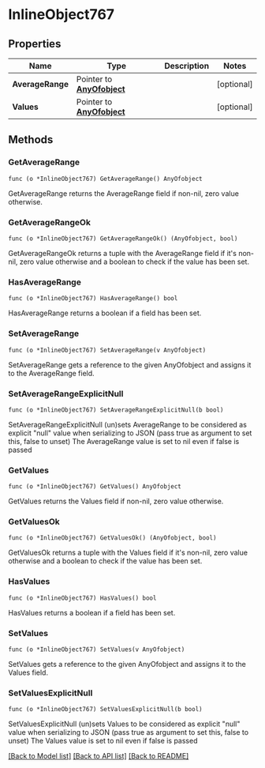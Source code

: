 # InlineObject767

## Properties

Name | Type | Description | Notes
------------ | ------------- | ------------- | -------------
**AverageRange** | Pointer to [**AnyOfobject**](anyOf&lt;object&gt;.md) |  | [optional] 
**Values** | Pointer to [**AnyOfobject**](anyOf&lt;object&gt;.md) |  | [optional] 

## Methods

### GetAverageRange

`func (o *InlineObject767) GetAverageRange() AnyOfobject`

GetAverageRange returns the AverageRange field if non-nil, zero value otherwise.

### GetAverageRangeOk

`func (o *InlineObject767) GetAverageRangeOk() (AnyOfobject, bool)`

GetAverageRangeOk returns a tuple with the AverageRange field if it's non-nil, zero value otherwise
and a boolean to check if the value has been set.

### HasAverageRange

`func (o *InlineObject767) HasAverageRange() bool`

HasAverageRange returns a boolean if a field has been set.

### SetAverageRange

`func (o *InlineObject767) SetAverageRange(v AnyOfobject)`

SetAverageRange gets a reference to the given AnyOfobject and assigns it to the AverageRange field.

### SetAverageRangeExplicitNull

`func (o *InlineObject767) SetAverageRangeExplicitNull(b bool)`

SetAverageRangeExplicitNull (un)sets AverageRange to be considered as explicit "null" value
when serializing to JSON (pass true as argument to set this, false to unset)
The AverageRange value is set to nil even if false is passed
### GetValues

`func (o *InlineObject767) GetValues() AnyOfobject`

GetValues returns the Values field if non-nil, zero value otherwise.

### GetValuesOk

`func (o *InlineObject767) GetValuesOk() (AnyOfobject, bool)`

GetValuesOk returns a tuple with the Values field if it's non-nil, zero value otherwise
and a boolean to check if the value has been set.

### HasValues

`func (o *InlineObject767) HasValues() bool`

HasValues returns a boolean if a field has been set.

### SetValues

`func (o *InlineObject767) SetValues(v AnyOfobject)`

SetValues gets a reference to the given AnyOfobject and assigns it to the Values field.

### SetValuesExplicitNull

`func (o *InlineObject767) SetValuesExplicitNull(b bool)`

SetValuesExplicitNull (un)sets Values to be considered as explicit "null" value
when serializing to JSON (pass true as argument to set this, false to unset)
The Values value is set to nil even if false is passed

[[Back to Model list]](../README.md#documentation-for-models) [[Back to API list]](../README.md#documentation-for-api-endpoints) [[Back to README]](../README.md)


